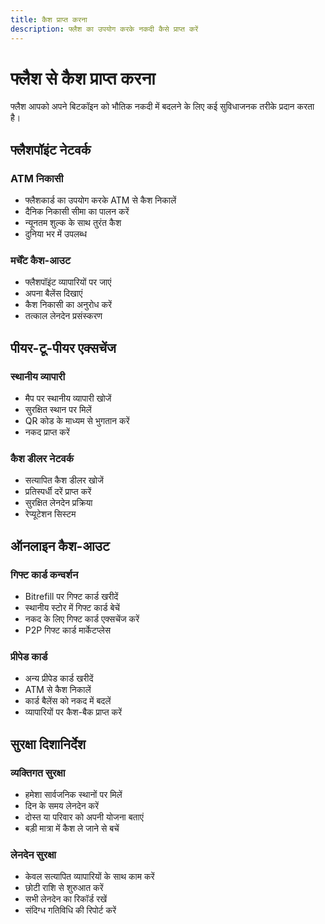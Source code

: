```yaml
---
title: कैश प्राप्त करना
description: फ्लैश का उपयोग करके नकदी कैसे प्राप्त करें
---
```


# फ्लैश से कैश प्राप्त करना

फ्लैश आपको अपने बिटकॉइन को भौतिक नकदी में बदलने के लिए कई सुविधाजनक तरीके प्रदान करता है।

## फ्लैशपॉइंट नेटवर्क

### ATM निकासी
- फ्लैशकार्ड का उपयोग करके ATM से कैश निकालें
- दैनिक निकासी सीमा का पालन करें
- न्यूनतम शुल्क के साथ तुरंत कैश
- दुनिया भर में उपलब्ध

### मर्चेंट कैश-आउट
- फ्लैशपॉइंट व्यापारियों पर जाएं
- अपना बैलेंस दिखाएं
- कैश निकासी का अनुरोध करें
- तत्काल लेनदेन प्रसंस्करण

## पीयर-टू-पीयर एक्सचेंज

### स्थानीय व्यापारी
- मैप पर स्थानीय व्यापारी खोजें
- सुरक्षित स्थान पर मिलें
- QR कोड के माध्यम से भुगतान करें
- नकद प्राप्त करें

### कैश डीलर नेटवर्क
- सत्यापित कैश डीलर खोजें
- प्रतिस्पर्धी दरें प्राप्त करें
- सुरक्षित लेनदेन प्रक्रिया
- रेप्यूटेशन सिस्टम

## ऑनलाइन कैश-आउट

### गिफ्ट कार्ड कन्वर्शन
- Bitrefill पर गिफ्ट कार्ड खरीदें
- स्थानीय स्टोर में गिफ्ट कार्ड बेचें
- नकद के लिए गिफ्ट कार्ड एक्सचेंज करें
- P2P गिफ्ट कार्ड मार्केटप्लेस

### प्रीपेड कार्ड
- अन्य प्रीपेड कार्ड खरीदें
- ATM से कैश निकालें
- कार्ड बैलेंस को नकद में बदलें
- व्यापारियों पर कैश-बैक प्राप्त करें

## सुरक्षा दिशानिर्देश

### व्यक्तिगत सुरक्षा
- हमेशा सार्वजनिक स्थानों पर मिलें
- दिन के समय लेनदेन करें
- दोस्त या परिवार को अपनी योजना बताएं
- बड़ी मात्रा में कैश ले जाने से बचें

### लेनदेन सुरक्षा
- केवल सत्यापित व्यापारियों के साथ काम करें
- छोटी राशि से शुरुआत करें
- सभी लेनदेन का रिकॉर्ड रखें
- संदिग्ध गतिविधि की रिपोर्ट करें